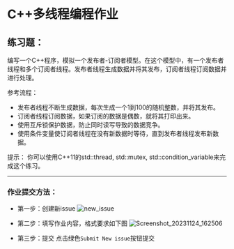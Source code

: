 # C++多线程编程作业

## 练习题：

编写一个C++程序，模拟一个发布者-订阅者模型。在这个模型中，有一个发布者线程和多个订阅者线程。发布者线程生成数据并将其发布，订阅者线程订阅数据并进行处理。

参考流程：

- 发布者线程不断生成数据，每次生成一个1到100的随机整数，并将其发布。
- 订阅者线程订阅数据，如果订阅的数据是偶数，就将其打印出来。
- 使用互斥锁保护数据，防止同时读写导致的数据竞争。
- 使用条件变量使订阅者线程在没有新数据时等待，直到发布者线程发布新数据。

提示：
你可以使用C++11的std::thread, std::mutex, std::condition_variable来完成这个练习。

--- 

### 作业提交方法：

- 第一步：创建新issue
![new_issue](https://github.com/Adam-QLUT/cpp_mutex_homework/assets/133772875/b354206e-f117-4098-8ff9-5fa4da087593)

- 第二步：填写作业内容，格式要求如下图
![Screenshot_20231124_162506](https://github.com/Adam-QLUT/cpp_mutex_homework/assets/133772875/0f82f3c3-3a27-48de-aad6-cc6657486ab1)

- 第三步：提交
点击绿色`Submit New issue`按钮提交
